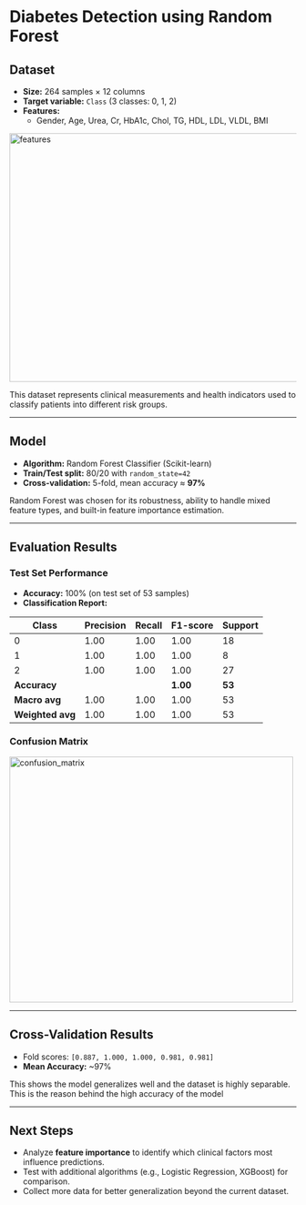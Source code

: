 # Diabetes Detection using Random Forest

##  Dataset
- **Size:** 264 samples × 12 columns  
- **Target variable:** `Class` (3 classes: 0, 1, 2)  
- **Features:**
  - Gender, Age, Urea, Cr, HbA1c, Chol, TG, HDL, LDL, VLDL, BMI  
<img width="505" height="437" alt="features" src="https://github.com/user-attachments/assets/8b52481c-41cc-4e96-89cd-bb5ed59af22d" />

This dataset represents clinical measurements and health indicators used to classify patients into different risk groups.

---

##  Model
- **Algorithm:** Random Forest Classifier (Scikit-learn)  
- **Train/Test split:** 80/20 with `random_state=42`  
- **Cross-validation:** 5-fold, mean accuracy ≈ **97%**  

Random Forest was chosen for its robustness, ability to handle mixed feature types, and built-in feature importance estimation.

---

##  Evaluation Results

### Test Set Performance
- **Accuracy:** 100% (on test set of 53 samples)  
- **Classification Report:**

| Class | Precision | Recall | F1-score | Support |
|-------|-----------|--------|----------|---------|
| 0     | 1.00      | 1.00   | 1.00     | 18      |
| 1     | 1.00      | 1.00   | 1.00     | 8       |
| 2     | 1.00      | 1.00   | 1.00     | 27      |
| **Accuracy** |       |        | **1.00** | **53** |
| **Macro avg** | 1.00 | 1.00   | 1.00     | 53      |
| **Weighted avg** | 1.00 | 1.00 | 1.00   | 53      |

### Confusion Matrix
<img width="498" height="432" alt="confusion_matrix" src="https://github.com/user-attachments/assets/046d0c21-6d6f-4225-a38b-4663cd4f496f"/>

---

##  Cross-Validation Results
- Fold scores: `[0.887, 1.000, 1.000, 0.981, 0.981]`  
- **Mean Accuracy:** ~97%  

This shows the model generalizes well and the dataset is highly separable. This is the reason behind the high accuracy of the model

---

##  Next Steps
- Analyze **feature importance** to identify which clinical factors most influence predictions.  
- Test with additional algorithms (e.g., Logistic Regression, XGBoost) for comparison.  
- Collect more data for better generalization beyond the current dataset.
